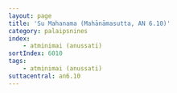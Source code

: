 ```yaml
---
layout: page
title: 'Su Mahanama (Mahānāmasutta, AN 6.10)'
category: palaipsnines
index: 
    - atminimai (anussati)
sortIndex: 6010
tags: 
    - atminimai (anussati)
suttacentral: an6.10
---
```

